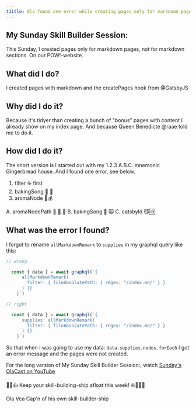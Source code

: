 ```yaml
---
t1itle: Ola found one error while creating pages only for markdown pages, not for markdown sections.
---
```


## My Sunday Skill Builder Session:

This Sunday, I created pages only for markdown pages, not for markdown sections. On our POW!-website.

## What did I do?

I created pages with markdown and the createPages hook from @GatsbyJS

## Why did I do it?

Because it's tidyer than creating a bunch of "bonus" pages with content I already show on my index page. And because Queen Benedicte @raae told me to do it.

## How did I do it?

The short version is I started out with my 1.2.3 A.B.C. mnemonic Gingerbread house. And I found one error, see below.

1. filter ☕ first
2. bakingSong 🎵 🦢
3. aromaNode 🍰💰

A. aromaNodePath 🍰.🍓.🐛
B. bakingSong 🎵 🙀
C. catsbyId 😼🆔

## What was the error I found?

I forgot to rename `allMarkdownRemark` to `supplies` in my graphql query like this:

```js
// wrong

  const { data } = await graphql(`{
      allMarkdownRemark(
        filter: { fileAbsolutePath: { regex: "/index.md/" } }
      ) {}
    }`)

// right

  const { data } = await graphql(`{
      supplies: allMarkdownRemark(
        filter: { fileAbsolutePath: { regex: "/index.md/" } }
      ) {}
    }`)
```

So that when I was going to use my data: `data.supplies.nodes.forEach` I got an error message and the pages were not created.

For the long version of My Sunday Skill Builder Session:, watch [Sunday's OlaCast on YouTube](https://youtu.be/hkGZiodGe7U)


💪😺👍
Keep your skill-building-ship afloat this week!
⛵🔧🏴‍☠️


Ola Vea
Cap'n of his own skill-builder-ship
